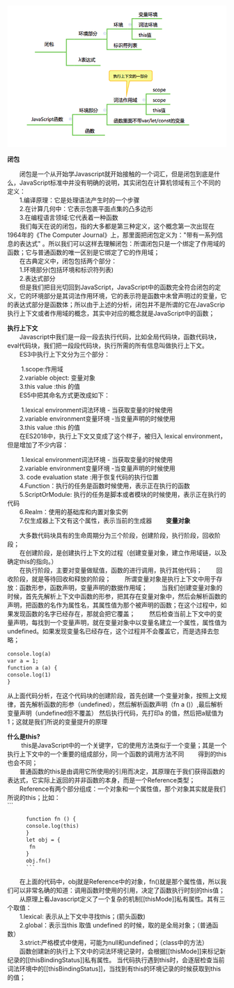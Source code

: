 ![pic1](./image/pic1.png)

**闭包**  

​          &emsp;&emsp;闭包是一个从开始学Javascript就开始接触的一个词汇，但是闭包到底是什么，JavaScript标准中并没有明确的说明，其实闭包在计算机领域有三个不同的定义：  
​          &emsp;&emsp;1.编译原理：它是处理语法产生时的一个步骤  
​          &emsp;&emsp;2.在计算几何中：它表示包裹平面点集的凸多边形  
​          &emsp;&emsp;3.在编程语言领域:它代表着一种函数  
​          &emsp;&emsp;我们每天在说的闭包，指的大多都是第三种定义，这个概念第一次出现在1964年的《The Computer Journal》上，那里面把闭包定义为："带有一系列信息的表达式" 。所以我们可以这样去理解闭包：所谓闭包只是一个绑定了作用域的函数；它与普通函数的唯一区别是它绑定了它的作用域；  
​          &emsp;&emsp;在古典定义中，闭包包括两个部分：   
​          &emsp;&emsp;1.环境部分(包括环境和标识符列表)  
​          &emsp;&emsp;2.表达式部分  
​          &emsp;&emsp;但是我们把目光切回到JavaScript，JavaScript中的函数完全符合闭包的定义，它的环境部分是其词法作用环境，它的表示符是函数中未曾声明过的变量，它的表达式部分是函数体；所以由于上述的分析，闭包并不是所谓的它在JavaScrip执行上下文或者作用域的概念，其实中对应的概念就是JavaScript中的函数；

**执行上下文**  
       &emsp;&emsp;Javascript中我们是一段一段去执行代码，比如全局代码块，函数代码块，eval代码块，我们把一段段代码块，执行所需的所有信息叫做执行上下文。  
​       &emsp;&emsp;ES3中执行上下文分为三个部分：    

​       &emsp;&emsp;1.scope:作用域   
​       &emsp;&emsp;2.variable object: 变量对象  
​       &emsp;&emsp;3.this value :this 的值   
​       &emsp;&emsp;ES5中把其命名方式更改成如下：  
  
​       &emsp;&emsp;1.lexical environment词法环境 - 当获取变量的时候使用  
​       &emsp;&emsp;2.variable environment变量环境 -当变量声明的时候使用  
​       &emsp;&emsp;3.this value :this 的值     
	   &emsp;&emsp;在ES2018中，执行上下文又变成了这个样子，被归入 lexical environment，但是增加了不少内容：   
	      
​	   &emsp;&emsp;1.lexical environment词法环境 - 当获取变量的时候使用    
​       &emsp;&emsp;2.variable environment变量环境 -当变量声明的时候使用    
​	   &emsp;&emsp;3. code evaluation state :用于恢复代码的执行位置      
​	   &emsp;&emsp;4.Function：执行的任务是函数时候使用，表示正在执行的函数    
​	   &emsp;&emsp;5.ScriptOrModule: 执行的任务是脚本或者模块的时候使用，表示正在执行的代码   
​	   &emsp;&emsp;6.Realm：使用的基础库和内置对象实例    
​	   &emsp;&emsp;7.仅生成器上下文有这个属性，表示当前的生成器
     &emsp;&emsp;**变量对象**     
     
   &emsp;&emsp;大多数代码块具有的生命周期分为三个阶段，创建阶段，执行阶段，回收阶段；  
     &emsp;&emsp;在创建阶段，是创建执行上下文的过程（创建变量对象，建立作用域链，以及确定this的指向。）  
     &emsp;&emsp;在执行阶段，主要对变量做赋值，函数的进行调用，执行其他代码；
     &emsp;&emsp;回收阶段，就是等待回收和释放的阶段；
     &emsp;&emsp;所谓变量对象是执行上下文中用于存放：函数形参，函数声明，变量声明的数据作用域；
     &emsp;&emsp;当我们创建变量对象的时候，首先先解析上下文中函数的形参，把其存在变量对象中，然后会解析函数的声明，把函数的名作为属性名，其属性值为那个被声明的函数；在这个过程中，如果发现函数的名字已经存在，那就会把它覆盖；
     &emsp;&emsp;然后检查当前上下文中的变量声明，每找到一个变量声明，就在变量对象中以变量名建立一个属性，属性值为undefined。如果发现变量名已经存在，这个过程并不会覆盖它，而是选择去忽略；
   ```
   console.log(a)
   var a = 1;   
   function a (a) {
   console.log(1)
   }
   ```
   从上面代码分析，在这个代码块的创建阶段，首先创建一个变量对象，按照上文规律，首先解析函数的形参（undefined），然后解析函数声明（fn a ()）,最后解析变量声明（undefined但不覆盖）
  然后执行代码，先打印a 的值，然后把a赋值为1；这就是我们所说的变量提升的原理       
  
   **什么是this?**  
           &emsp;&emsp; this是JavaScript中的一个关键字，它的使用方法类似于一个变量；其是一个执行上下文中的一个重要的组成部分，同一个函数的调用方法不同
           &emsp;&emsp;得到的this也会不同；  
           &emsp;&emsp;普通函数的this是由调用它所使用的引用而决定，其原理在于我们获得函数的表达式，它实际上返回的并非函数的本身，而是一个Reference类型；  
           &emsp;&emsp;Reference有两个部分组成：一个对象和一个属性值，那个对象其实就是我们所说的this；比如：  
          ```
         
          function fn () {
          console.log(this)
          }
          let obj = {
           fn
          }
          obj.fn()
          ```
  &emsp;&emsp;在上面的代码中，obj就是Reference中的对象，fn()就是那个属性值，所以我们可以非常名确的知道：调用函数时使用的引用，决定了函数执行时刻的this值；
      &emsp;&emsp;从原理上看Javascript定义了一个复杂的机制[[thisMode]]私有属性。其有三个取值：  
      &emsp;&emsp;1.lexical: 表示从上下文中寻找this；(箭头函数)  
      &emsp;&emsp;2.global：表示当this 取值 undefined 的时候，取的是全局对象；（普通函数）  
      &emsp;&emsp;3.strict:严格模式中使用，可能为null和undefined；（class中的方法）  
      &emsp;&emsp;函数创建新的执行上下文中的词法环境记录时，会根据[[thisMode]]来标记新纪录的[[thisBindingStatus]]私有属性。
      当代码执行遇到this时，会逐层检查当前词法环境中的[[thisBindingStatus]]，当找到有this的环境记录的时候获取到this的值；  
   
   
   
   
   
   
    
   
   
      
       
       
       
       
       
       
       
  
       
